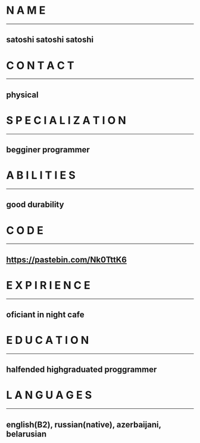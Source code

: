 # N A M E
***
## satoshi satoshi satoshi


# C O N T A C T
***
## physical
##
# S P E C I A L I Z A T I O N
***
## begginer programmer
##
# A B I L I T I E S
***
## good durability
##
# C O D E
***
## https://pastebin.com/Nk0TttK6
##
# E X P I R I E N C E
***
## oficiant in night cafe
##
# E D U C A T I O N
***
## halfended highgraduated proggrammer
##
# L A N G U A G E S
***
## english(B2), russian(native), azerbaijani, belarusian
